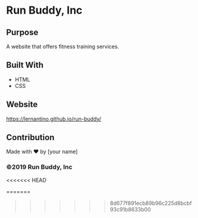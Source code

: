 # Run Buddy, Inc

## Purpose
A website that offers fitness training services. 

## Built With
* HTML
* CSS

## Website
https://lernantino.github.io/run-buddy/

## Contribution
Made with ❤️ by [your name]

### ©️2019 Run Buddy, Inc 
<<<<<<< HEAD

=======
>>>>>>> 8d677f891ecb89b96c225d8bcbf93c91b8633b00
